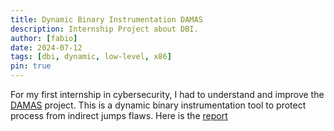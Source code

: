 ```yaml
---
title: Dynamic Binary Instrumentation DAMAS
description: Internship Project about DBI.
author: [fabio]
date: 2024-07-12
tags: [dbi, dynamic, low-level, x86]
pin: true
---
```


For my first internship in cybersecurity, I had to understand and improve the [DAMAS](https://silm-workshop-2021.inria.fr/wp-content/uploads/2021/09/DAMAS.pdf) project. This is a dynamic binary instrumentation tool to protect process from indirect jumps flaws. Here is the [report](/assets/report/report_dbi.pdf)

